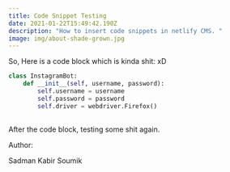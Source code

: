 ```yaml
---
title: Code Snippet Testing
date: 2021-01-22T15:49:42.190Z
description: "How to insert code snippets in netlify CMS. "
image: img/about-shade-grown.jpg
---
```

So, Here is a code block which is kinda shit: xD 

```python
class InstagramBot:
    def __init__(self, username, password):
        self.username = username
        self.password = password
        self.driver = webdriver.Firefox()
       
```

After the code block, testing some shit again. 



Author:

Sadman Kabir Soumik